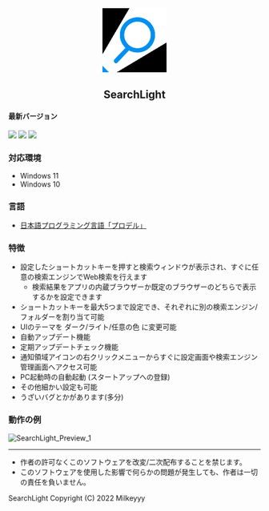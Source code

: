 <div align="center">
<img src="https://github.com/Milkeyyy/SearchLight-Releases/raw/main/Images/Icon.png" alt="SearchLight Logo" title="SearchLight">
</div>
<h2 align="center">SearchLight</h2>

#### 最新バージョン
![](https://img.shields.io/github/v/release/Milkeyyy/SearchLight-Releases?display_name=release&include_prereleases&style=flat-square) ![](https://img.shields.io/github/v/tag/Milkeyyy/SearchLight-Releases?include_prereleases&style=flat-square) ![](https://img.shields.io/github/release-date-pre/Milkeyyy/SearchLight-Releases?style=flat-square)

### 対応環境
- Windows 11
- Windows 10

### 言語
- [日本語プログラミング言語「プロデル」](https://rdr.utopiat.net/)

### 特徴
- 設定したショートカットキーを押すと検索ウィンドウが表示され、すぐに任意の検索エンジンでWeb検索を行えます
  - 検索結果をアプリの内蔵ブラウザーか既定のブラウザーのどちらで表示するかを設定できます
- ショートカットキーを最大5つまで設定でき、それぞれに別の検索エンジン/フォルダーを割り当て可能
- UIのテーマを ダーク/ライト/任意の色 に変更可能
- 自動アップデート機能
- 定期アップデートチェック機能
- 通知領域アイコンの右クリックメニューからすぐに設定画面や検索エンジン管理画面へアクセス可能
- PC起動時の自動起動 (スタートアップへの登録)
- その他細かい設定も可能
- うざいバグとかがあります(多分)

### 動作の例
![SearchLight_Preview_1](https://user-images.githubusercontent.com/59532514/197392650-aeb124df-7e05-4cd7-8e22-d9ef3aa96e96.gif)

---

- 作者の許可なくこのソフトウェアを改変/二次配布することを禁じます。
- このソフトウェアを使用した影響で何らかの問題が発生しても、作者は一切の責任を負いません。

SearchLight Copyright (C) 2022 Milkeyyy

